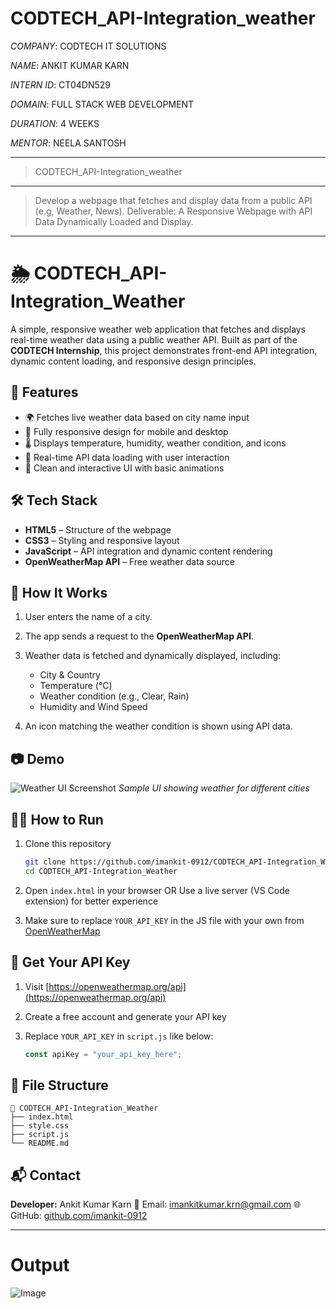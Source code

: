 # CODTECH_API-Integration_weather

*COMPANY*: CODTECH IT SOLUTIONS

*NAME*: ANKIT KUMAR KARN

*INTERN ID*: CT04DN529

*DOMAIN*: FULL STACK WEB DEVELOPMENT

*DURATION*: 4 WEEKS

*MENTOR*: NEELA SANTOSH

-------------------------------------------------------------
> CODTECH_API-Integration_weather
-------------------------------------------------------------
> Develop a webpage that fetches and display data from a public API (e.g, Weather, News). Deliverable: A Responsive Webpage with API Data Dynamically Loaded and Display.
-------------------------------------------------------------
# 🌦️ CODTECH\_API-Integration\_Weather

A simple, responsive weather web application that fetches and displays real-time weather data using a public weather API. Built as part of the **CODTECH Internship**, this project demonstrates front-end API integration, dynamic content loading, and responsive design principles.

## 📌 Features

* 🌍 Fetches live weather data based on city name input
* 📱 Fully responsive design for mobile and desktop
* 🌡️ Displays temperature, humidity, weather condition, and icons
* 🔄 Real-time API data loading with user interaction
* 🎨 Clean and interactive UI with basic animations

## 🛠️ Tech Stack

* **HTML5** – Structure of the webpage
* **CSS3** – Styling and responsive layout
* **JavaScript** – API integration and dynamic content rendering
* **OpenWeatherMap API** – Free weather data source

## 🚀 How It Works

1. User enters the name of a city.
2. The app sends a request to the **OpenWeatherMap API**.
3. Weather data is fetched and dynamically displayed, including:

   * City & Country
   * Temperature (°C)
   * Weather condition (e.g., Clear, Rain)
   * Humidity and Wind Speed
4. An icon matching the weather condition is shown using API data.

## 📷 Demo

![Weather UI Screenshot](screenshot.png)
*Sample UI showing weather for different cities*

## 🧑‍💻 How to Run

1. Clone this repository

   ```bash
   git clone https://github.com/imankit-0912/CODTECH_API-Integration_Weather.git
   cd CODTECH_API-Integration_Weather
   ```

2. Open `index.html` in your browser
   OR
   Use a live server (VS Code extension) for better experience

3. Make sure to replace `YOUR_API_KEY` in the JS file with your own from [OpenWeatherMap](https://openweathermap.org/)

## 🔑 Get Your API Key

1. Visit [https://openweathermap.org/api](https://openweathermap.org/api)
2. Create a free account and generate your API key
3. Replace `YOUR_API_KEY` in `script.js` like below:

   ```js
   const apiKey = "your_api_key_here";
   ```

## 📂 File Structure

```
📁 CODTECH_API-Integration_Weather
├── index.html
├── style.css
├── script.js
└── README.md
```

## 📬 Contact

**Developer:** Ankit Kumar Karn
📧 Email: [imankitkumar.krn@gmail.com](mailto:imankitkumar.krn@gmail.com)
🌐 GitHub: [github.com/imankit-0912](https://github.com/imankit-0912)

---

# Output
![Image](https://github.com/user-attachments/assets/ab3e5111-d0e6-4d14-bcc4-ad837e438fee)
